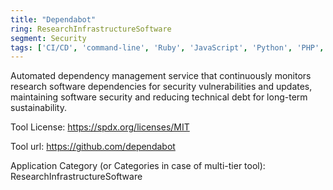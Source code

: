 ```yaml
---
title: "Dependabot"
ring: ResearchInfrastructureSoftware
segment: Security
tags: ['CI/CD', 'command-line', 'Ruby', 'JavaScript', 'Python', 'PHP', 'Dart', 'Elixir', 'Elm', 'Go', 'Rust', 'Java', '.NET', 'multi-dimensional']
---
```

Automated dependency management service that continuously monitors research software dependencies for security vulnerabilities and updates, maintaining software security and reducing technical debt for long-term sustainability.

Tool License: https://spdx.org/licenses/MIT

Tool url: https://github.com/dependabot

Application Category (or Categories in case of multi-tier tool): ResearchInfrastructureSoftware
